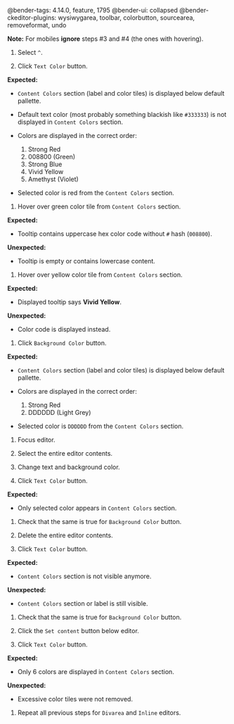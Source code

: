 @bender-tags: 4.14.0, feature, 1795
@bender-ui: collapsed
@bender-ckeditor-plugins: wysiwygarea, toolbar, colorbutton, sourcearea, removeformat, undo

**Note:** For mobiles **ignore** steps #3 and #4 (the ones with hovering).

1. Select `^`.

1. Click `Text Color` button.

  **Expected:**

  * `Content Colors` section (label and color tiles) is displayed below default pallette.

  * Default text color (most probably something blackish like `#333333`) is not displayed in `Content Colors` section.

  * Colors are displayed in the correct order:
    1. Strong Red
	1. 008800 (Green)
	1. Strong Blue
	1. Vivid Yellow
	1. Amethyst (Violet)

  * Selected color is red from the `Content Colors` section.

1. Hover over green color tile from `Content Colors` section.

  **Expected:**

  * Tooltip contains uppercase hex color code without `#` hash (`008800`).

  **Unexpected:**

  * Tooltip is empty or contains lowercase content.

1. Hover over yellow color tile from `Content Colors` section.

  **Expected:**

  * Displayed tooltip says **Vivid Yellow**.

  **Unexpected:**

  * Color code is displayed instead.

1. Click `Background Color` button.

  **Expected:**

  * `Content Colors` section (label and color tiles) is displayed below default pallette.

  * Colors are displayed in the correct order:
    1. Strong Red
	1. DDDDDD (Light Grey)

  * Selected color is `DDDDDD` from the `Content Colors` section.

1. Focus editor.

1. Select the entire editor contents.

1. Change text and background color.

1. Click `Text Color` button.

  **Expected:**

  * Only selected color appears in `Content Colors` section.

1. Check that the same is true for `Background Color` button.

1. Delete the entire editor contents.

1. Click `Text Color` button.

  **Expected:**

  * `Content Colors` section is not visible anymore.

  **Unexpected:**

  * `Content Colors` section or label is still visible.

1. Check that the same is true for `Background Color` button.

1. Click the `Set content` button below editor.

1. Click `Text Color` button.

  **Expected:**

  * Only 6 colors are displayed in `Content Colors` section.

  **Unexpected:**

  * Excessive color tiles were not removed.

1. Repeat all previous steps for `Divarea` and `Inline` editors.
